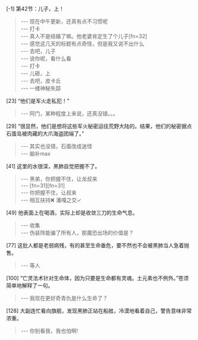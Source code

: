 
[-1] 第42节：儿子，上！
>--- 现在中午更新，还真有点不习惯呢<br>
>--- 打卡<br>
>--- 真人不是结婚了嘛。他老婆肯定生了个儿子[fn=32]<br>
>--- 感觉这几天的标题有点奇怪，但是我又说不出什么<br>
>--- 去吧，儿子<br>
>--- 说你呢，看什么看<br>
>--- 打卡<br>
>--- 儿砸，上<br>
>--- 去吧，皮卡丘<br>
>--- 一楼神秘失踪<br>

[23] “他们是军火走私犯！”
>--- 阿门，某种程度上来说，还真没错。。。<br>

[29] “很显然，他们是想将这些军火秘密运往荒野大陆的。结果，他们的秘密据点石蛋岛被肉藏的大爪海盗团端了。”
>--- 其实也没错，石蛋改成迷怪<br>
>--- 脑补max<br>

[41] 这里的水很深，黑肺自觉把握不了。
>--- 黑弟，你把握不住，让龙叔来<br>
>--- [fn=31][fn=31]<br>
>--- 你把握不住，让叔来<br>
>--- 相互扶持❌
潘嘎之交✓<br>

[49] 他表面上在喝酒，实际上却是收敛三刀的生命气息。
>--- 收集<br>
>--- 伪装阵能骗了所有人，那魔恐出场的价值是？<br>

[77] 这批人都是老弱病残，有的甚至生命垂危，要不然也不会被黑肺当人急着抛售。
>--- 等人<br>

[100] “亡灵法术针对生命体，因为只要是生命都有灵魂。土元素也不例外。”苍须简单地解释了一句。
>--- 我现在更好奇青仇是什么生命了？<br>

[128] 大副连忙看向旗舰，发现黑肺正站在船舷，冷漠地看着自己，警告意味非常浓重。
>--- 你别看我，我也怕啊!<br>
